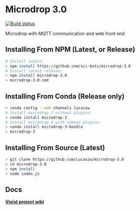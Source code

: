 # Microdrop 3.0

[![Build status](https://ci.appveyor.com/api/projects/status/cnb2m5x6a85kti5d?svg=true)](https://ci.appveyor.com/project/SciBots/microdrop-3-0-wikbc)

Microdrop with MQTT communication and web front end

## Installing From NPM (Latest, or Release)

```sh
# Install latest:
> npm install https://github.com/sci-bots/microdrop-3.0
# Install latest release:
> npm install microdrop-3.0
> microdrop-3.0.cmd
```

## Installing From Conda (Release only)

```sh
> conda config --add channels lucaszw
# Install microdrop-3 without plugins:
> conda install microdrop-3
# Install microdrop-3 with common plugins:
> conda install microdrop-3-bundle
> microdrop-3
```

## Installing From Source (Latest)

```sh
> git clone https://github.com/Lucaszw/microdrop-3.0
> cd microdrop-3.0
> npm install
> node index.js
```

## Docs

**[Visist project wiki](https://github.com/Lucaszw/microdrop-3.0/wiki)**
